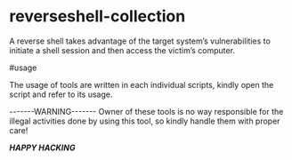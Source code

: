 # reverseshell-collection

A reverse shell takes advantage of the target system’s vulnerabilities to initiate a shell session and then access the victim’s computer.

#usage

The usage of tools are written in each individual scripts,
kindly open the script and refer to its usage.

-------WARNING-------
Owner of these tools is no way responsible for the illegal
activities done by using this tool, so kindly handle them 
with proper care!

*******HAPPY HACKING*******

